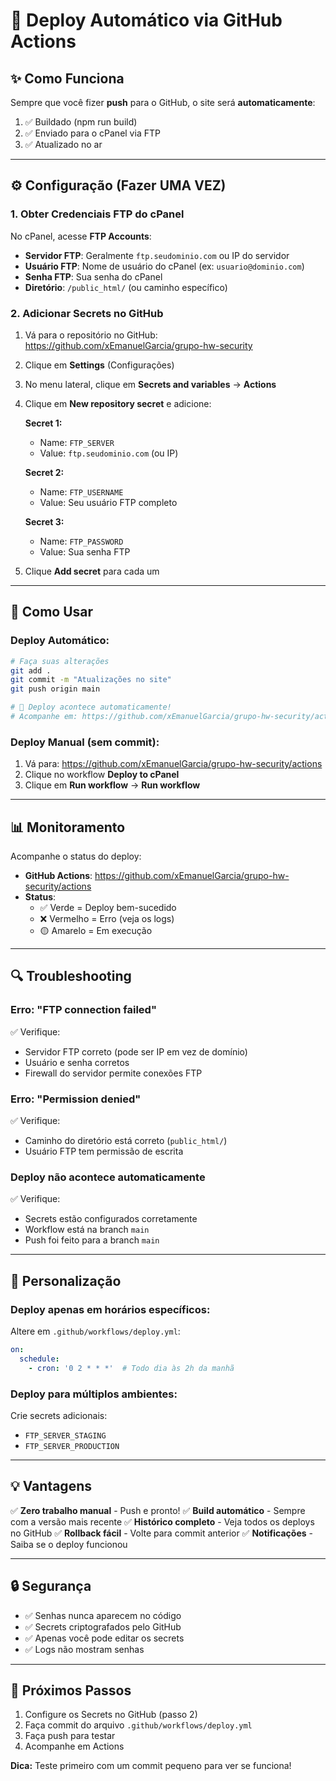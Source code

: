 # 🚀 Deploy Automático via GitHub Actions

## ✨ Como Funciona

Sempre que você fizer **push** para o GitHub, o site será **automaticamente**:
1. ✅ Buildado (npm run build)
2. ✅ Enviado para o cPanel via FTP
3. ✅ Atualizado no ar

---

## ⚙️ Configuração (Fazer UMA VEZ)

### **1. Obter Credenciais FTP do cPanel**

No cPanel, acesse **FTP Accounts**:

- **Servidor FTP**: Geralmente `ftp.seudominio.com` ou IP do servidor
- **Usuário FTP**: Nome de usuário do cPanel (ex: `usuario@dominio.com`)
- **Senha FTP**: Sua senha do cPanel
- **Diretório**: `/public_html/` (ou caminho específico)

### **2. Adicionar Secrets no GitHub**

1. Vá para o repositório no GitHub: 
   https://github.com/xEmanuelGarcia/grupo-hw-security

2. Clique em **Settings** (Configurações)

3. No menu lateral, clique em **Secrets and variables** → **Actions**

4. Clique em **New repository secret** e adicione:

   **Secret 1:**
   - Name: `FTP_SERVER`
   - Value: `ftp.seudominio.com` (ou IP)
   
   **Secret 2:**
   - Name: `FTP_USERNAME`
   - Value: Seu usuário FTP completo
   
   **Secret 3:**
   - Name: `FTP_PASSWORD`
   - Value: Sua senha FTP

5. Clique **Add secret** para cada um

---

## 🎯 Como Usar

### **Deploy Automático:**
```bash
# Faça suas alterações
git add .
git commit -m "Atualizações no site"
git push origin main

# 🎉 Deploy acontece automaticamente!
# Acompanhe em: https://github.com/xEmanuelGarcia/grupo-hw-security/actions
```

### **Deploy Manual (sem commit):**
1. Vá para: https://github.com/xEmanuelGarcia/grupo-hw-security/actions
2. Clique no workflow **Deploy to cPanel**
3. Clique em **Run workflow** → **Run workflow**

---

## 📊 Monitoramento

Acompanhe o status do deploy:
- **GitHub Actions**: https://github.com/xEmanuelGarcia/grupo-hw-security/actions
- **Status**:
  - ✅ Verde = Deploy bem-sucedido
  - ❌ Vermelho = Erro (veja os logs)
  - 🟡 Amarelo = Em execução

---

## 🔍 Troubleshooting

### **Erro: "FTP connection failed"**
✅ Verifique:
- Servidor FTP correto (pode ser IP em vez de domínio)
- Usuário e senha corretos
- Firewall do servidor permite conexões FTP

### **Erro: "Permission denied"**
✅ Verifique:
- Caminho do diretório está correto (`public_html/`)
- Usuário FTP tem permissão de escrita

### **Deploy não acontece automaticamente**
✅ Verifique:
- Secrets estão configurados corretamente
- Workflow está na branch `main`
- Push foi feito para a branch `main`

---

## 🎨 Personalização

### **Deploy apenas em horários específicos:**
Altere em `.github/workflows/deploy.yml`:
```yaml
on:
  schedule:
    - cron: '0 2 * * *'  # Todo dia às 2h da manhã
```

### **Deploy para múltiplos ambientes:**
Crie secrets adicionais:
- `FTP_SERVER_STAGING`
- `FTP_SERVER_PRODUCTION`

---

## 💡 Vantagens

✅ **Zero trabalho manual** - Push e pronto!
✅ **Build automático** - Sempre com a versão mais recente
✅ **Histórico completo** - Veja todos os deploys no GitHub
✅ **Rollback fácil** - Volte para commit anterior
✅ **Notificações** - Saiba se o deploy funcionou

---

## 🔒 Segurança

- ✅ Senhas nunca aparecem no código
- ✅ Secrets criptografados pelo GitHub
- ✅ Apenas você pode editar os secrets
- ✅ Logs não mostram senhas

---

## 📝 Próximos Passos

1. Configure os Secrets no GitHub (passo 2)
2. Faça commit do arquivo `.github/workflows/deploy.yml`
3. Faça push para testar
4. Acompanhe em Actions

**Dica:** Teste primeiro com um commit pequeno para ver se funciona!
